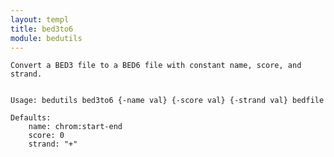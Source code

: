 ```yaml
---
layout: templ
title: bed3to6
module: bedutils
---
```

    
    Convert a BED3 file to a BED6 file with constant name, score, and strand.
    
    
    Usage: bedutils bed3to6 {-name val} {-score val} {-strand val} bedfile
    
    Defaults:
        name: chrom:start-end
        score: 0
        strand: "+"
    
    
    
